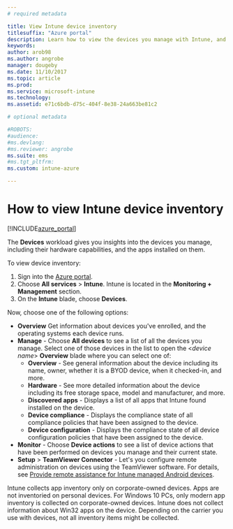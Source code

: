```yaml
---
# required metadata

title: View Intune device inventory 
titlesuffix: "Azure portal"
description: Learn how to view the devices you manage with Intune, and understand their hardware and installed apps."
keywords:
author: arob98
ms.author: angrobe
manager: dougeby
ms.date: 11/10/2017
ms.topic: article
ms.prod:
ms.service: microsoft-intune
ms.technology:
ms.assetid: e71c6bdb-d75c-404f-8e38-24a663be81c2

# optional metadata

#ROBOTS:
#audience:
#ms.devlang:
#ms.reviewer: angrobe
ms.suite: ems
#ms.tgt_pltfrm:
ms.custom: intune-azure

---
```


# How to view Intune device inventory


[!INCLUDE[azure_portal](./includes/azure_portal.md)]

The **Devices** workload gives you insights into the devices you manage, including their hardware capabilities, and the apps installed on them. 

To view device inventory:

1. Sign into the [Azure portal](https://portal.azure.com).
2. Choose **All services** > **Intune**. Intune is located in the **Monitoring + Management** section.
3. On the **Intune** blade, choose **Devices**.

Now, choose one of the following options:

- **Overview** Get information about devices you've enrolled, and the operating systems each device runs.
- **Manage** - Choose **All devices** to see a list of all the devices you manage.
	Select one of those devices in the list to open the <*device name*> **Overview** blade where you can select one of:
	- **Overview**  - See general information about the device including its name, owner, whether it is a BYOD device, when it checked-in, and more.
	- **Hardware** - See more detailed information about the device including its free storage space, model and manufacturer, and more.
	- **Discovered apps** - Displays a list of all apps that Intune found installed on the device.
	- **Device compliance** - Displays the compliance state of all compliance policies that have been assigned to the device.
	- **Device configuration** - Displays the compliance state of all device configuration policies that have been assigned to the device.
- **Monitor** - Choose **Device actions** to see a list of device actions that have been performed on devices you manage and their current state.
- **Setup** > **TeamViewer Connector** - Let's you configure remote administration on devices using the TeamViewer software. For details, see [Provide remote assistance for Intune managed Android devices](/intune/device-profile-android-teamviewer).

Intune collects app inventory only on corporate-owned devices. Apps are not inventoried on personal devices. For Windows 10 PCs, only modern app inventory is collected on corporate-owned devices. Intune does not collect information about Win32 apps on the device. Depending on the carrier you use with devices, not all inventory items might be collected.
